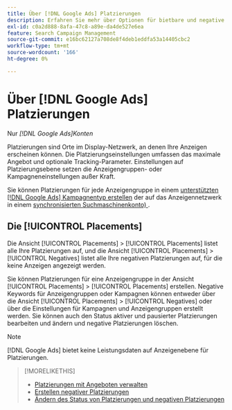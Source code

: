 ```yaml
---
title: Über [!DNL Google Ads] Platzierungen
description: Erfahren Sie mehr über Optionen für bietbare und negative Platzierungen für [!DNL Google Ads].
exl-id: c0a2d888-8afa-47c8-a89e-da4de527e6ea
feature: Search Campaign Management
source-git-commit: e16bc62127a708de8f4deb1eddfa53a14405cbc2
workflow-type: tm+mt
source-wordcount: '166'
ht-degree: 0%

---
```


# Über [!DNL Google Ads] Platzierungen

Nur *[!DNL Google Ads]Konten*

Platzierungen sind Orte im Display-Netzwerk, an denen Ihre Anzeigen erscheinen können. Die Platzierungseinstellungen umfassen das maximale Angebot und optionale Tracking-Parameter. Einstellungen auf Platzierungsebene setzen die Anzeigengruppen- oder Kampagneneinstellungen außer Kraft.

Sie können Platzierungen für jede Anzeigengruppe in einem [unterstützten [!DNL Google Ads] Kampagnentyp erstellen](/help/search-social-commerce/introduction/supported-inventory.md) der auf das Anzeigennetzwerk in einem [synchronisierten Suchmaschinenkonto) &#x200B;](/help/search-social-commerce/campaign-management/accounts/ad-network-account-about.md).

## Die [!UICONTROL Placements]

Die Ansicht [!UICONTROL Placements] > [!UICONTROL Placements] listet alle Ihre Platzierungen auf, und die Ansicht [!UICONTROL Placements] > [!UICONTROL Negatives] listet alle Ihre negativen Platzierungen auf, für die keine Anzeigen angezeigt werden.

Sie können Platzierungen für eine Anzeigengruppe in der Ansicht [!UICONTROL Placements] > [!UICONTROL Placements] erstellen. Negative Keywords für Anzeigengruppen oder Kampagnen können entweder über die Ansicht [!UICONTROL Placements] > [!UICONTROL Negatives] oder über die Einstellungen für Kampagnen und Anzeigengruppen erstellt werden.  Sie können auch den Status aktiver und pausierter Platzierungen bearbeiten und ändern und negative Platzierungen löschen.

>[!NOTE]
>
>[!DNL Google Ads] bietet keine Leistungsdaten auf Anzeigenebene für Platzierungen.

>[!MORELIKETHIS]
>
>* [Platzierungen mit Angeboten verwalten](placement-manage.md)
>* [Erstellen negativer Platzierungen](placement-negative-create.md)
>* [Ändern des Status von Platzierungen und negativen Platzierungen](placement-status-edit.md)
